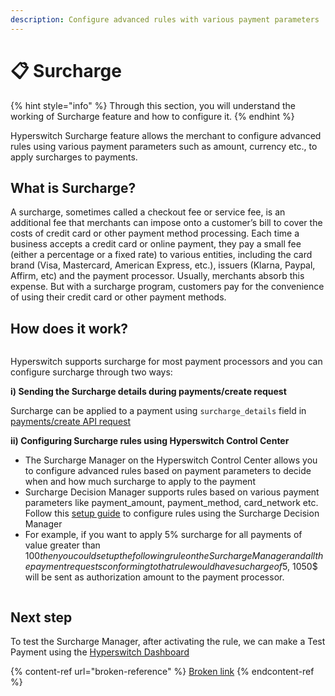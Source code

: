 ```yaml
---
description: Configure advanced rules with various payment parameters
---
```


# 📋 Surcharge

{% hint style="info" %}
Through this section, you will understand the working of Surcharge feature and how to configure it.
{% endhint %}

Hyperswitch Surcharge feature allows the merchant to configure advanced rules using various payment parameters such as amount, currency etc., to apply surcharges to payments.

## What is Surcharge?

A surcharge, sometimes called a checkout fee or service fee, is an additional fee that merchants can impose onto a customer’s bill to cover the costs of credit card or other payment method processing. Each time a business accepts a credit card or online payment, they pay a small fee (either a percentage or a fixed rate) to various entities, including the card brand (Visa, Mastercard, American Express, etc.), issuers (Klarna, Paypal, Affirm, etc) and the payment processor. Usually, merchants absorb this expense. But with a surcharge program, customers pay for the convenience of using their credit card or other payment methods.

## How does it work?

<figure><img src="../../../.gitbook/assets/Surcharge.drawio (1).svg" alt=""><figcaption></figcaption></figure>

Hyperswitch supports surcharge for most payment processors and you can configure surcharge through two ways:

**i) Sending the Surcharge details during payments/create request**

Surcharge can be applied to a payment using `surcharge_details` field in [payments/create API request](https://api-reference.hyperswitch.io/api-reference/payments/payments--create)

**ii) Configuring Surcharge rules using Hyperswitch Control Center**

* The Surcharge Manager on the Hyperswitch Control Center allows you to configure advanced rules based on payment parameters to decide when and how much surcharge to apply to the payment
* Surcharge Decision Manager supports rules based on various payment parameters like payment\_amount, payment\_method, card\_network etc. Follow this [setup guide](setup-guide.md) to configure rules using the Surcharge Decision Manager
* For example, if you want to apply 5% surcharge for all payments of value greater than $100 then you could setup the following rule on the Surcharge Manager and all the payment requests conforming to that rule would have sucharge of 5% of the original amount being applied to it. ie, If payment amount is 1000$, 1050$ will be sent as authorization amount to the payment processor.

<figure><img src="../../../.gitbook/assets/Screenshot 2024-07-01 at 11.52.18 AM.png" alt=""><figcaption></figcaption></figure>

## Next step

To test the Surcharge Manager, after activating the rule, we can make a Test Payment using the [Hyperswitch Dashboard](https://app.hyperswitch.io/sdk)

{% content-ref url="broken-reference" %}
[Broken link](broken-reference)
{% endcontent-ref %}
